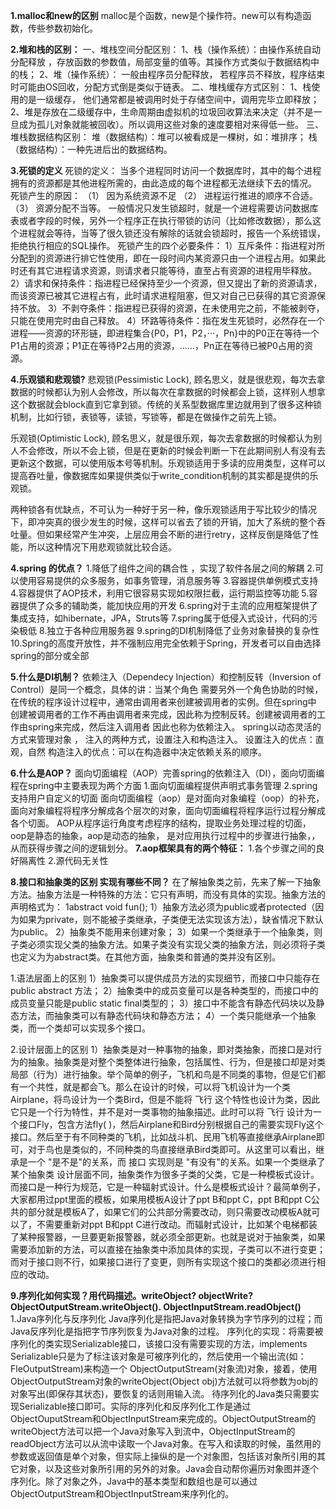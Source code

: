 **1.malloc和new的区别** 
malloc是个函数，new是个操作符。new可以有构造函数，传些参数初始化。

**2.堆和栈的区别：**
    一、堆栈空间分配区别：
      1、栈（操作系统）：由操作系统自动分配释放 ，存放函数的参数值，局部变量的值等。其操作方式类似于数据结构中的栈；
      2、堆（操作系统）： 一般由程序员分配释放， 若程序员不释放，程序结束时可能由OS回收，分配方式倒是类似于链表。
      二、堆栈缓存方式区别：
      1、栈使用的是一级缓存， 他们通常都是被调用时处于存储空间中，调用完毕立即释放；
      2、堆是存放在二级缓存中，生命周期由虚拟机的垃圾回收算法来决定（并不是一旦成为孤儿对象就能被回收）。所以调用这些对象的速度要相对来得低一些。
      三、堆栈数据结构区别：
      堆（数据结构）：堆可以被看成是一棵树，如：堆排序；
      栈（数据结构）：一种先进后出的数据结构。

**3.死锁的定义**
死锁的定义： 当多个进程同时访问一个数据库时，其中的每个进程拥有的资源都是其他进程所需的，由此造成的每个进程都无法继续下去的情况。
死锁产生的原因：
（1） 因为系统资源不足
（2） 进程运行推进的顺序不合适。
（3） 资源分配不当等。
一般情况只发生锁超时，就是一个进程需要访问数据库表或者字段的时候，另外一个程序正在执行带锁的访问（比如修改数据），那么这个进程就会等待，当等了很久锁还没有解除的话就会锁超时，报告一个系统错误，拒绝执行相应的SQL操作。
死锁产生的四个必要条件：
1）互斥条件：指进程对所分配到的资源进行排它性使用，即在一段时间内某资源只由一个进程占用。如果此时还有其它进程请求资源，则请求者只能等待，直至占有资源的进程用毕释放。 
2）请求和保持条件：指进程已经保持至少一个资源，但又提出了新的资源请求，而该资源已被其它进程占有，此时请求进程阻塞，但又对自己已获得的其它资源保持不放。 
3）不剥夺条件：指进程已获得的资源，在未使用完之前，不能被剥夺，只能在使用完时由自己释放。 
4）环路等待条件：指在发生死锁时，必然存在一个进程——资源的环形链，即进程集合{P0，P1，P2，···，Pn}中的P0正在等待一个P1占用的资源；P1正在等待P2占用的资源，……，Pn正在等待已被P0占用的资源。

**4.乐观锁和悲观锁?**
悲观锁(Pessimistic Lock), 顾名思义，就是很悲观，每次去拿数据的时候都认为别人会修改，所以每次在拿数据的时候都会上锁，这样别人想拿这个数据就会block直到它拿到锁。传统的关系型数据库里边就用到了很多这种锁机制，比如行锁，表锁等，读锁，写锁等，都是在做操作之前先上锁。

乐观锁(Optimistic Lock), 顾名思义，就是很乐观，每次去拿数据的时候都认为别人不会修改，所以不会上锁，但是在更新的时候会判断一下在此期间别人有没有去更新这个数据，可以使用版本号等机制。乐观锁适用于多读的应用类型，这样可以提高吞吐量，像数据库如果提供类似于write_condition机制的其实都是提供的乐观锁。

两种锁各有优缺点，不可认为一种好于另一种，像乐观锁适用于写比较少的情况下，即冲突真的很少发生的时候，这样可以省去了锁的开销，加大了系统的整个吞吐量。但如果经常产生冲突，上层应用会不断的进行retry，这样反倒是降低了性能，所以这种情况下用悲观锁就比较合适。

**4.spring 的优点？**
1.降低了组件之间的耦合性 ，实现了软件各层之间的解耦 
2.可以使用容易提供的众多服务，如事务管理，消息服务等 
3.容器提供单例模式支持 
4.容器提供了AOP技术，利用它很容易实现如权限拦截，运行期监控等功能 
5.容器提供了众多的辅助类，能加快应用的开发 
6.spring对于主流的应用框架提供了集成支持，如hibernate，JPA，Struts等 
7.spring属于低侵入式设计，代码的污染极低 
8.独立于各种应用服务器 
9.spring的DI机制降低了业务对象替换的复杂性 
10.Spring的高度开放性，并不强制应用完全依赖于Spring，开发者可以自由选择spring的部分或全部 

**5.什么是DI机制？** 
依赖注入（Dependecy Injection）和控制反转（Inversion of Control）是同一个概念，具体的讲：当某个角色 
需要另外一个角色协助的时候，在传统的程序设计过程中，通常由调用者来创建被调用者的实例。但在spring中 
创建被调用者的工作不再由调用者来完成，因此称为控制反转。创建被调用者的工作由spring来完成，然后注入调用者 
因此也称为依赖注入。 
spring以动态灵活的方式来管理对象 ， 注入的两种方式，设置注入和构造注入。 
设置注入的优点：直观，自然 
构造注入的优点：可以在构造器中决定依赖关系的顺序。 

**6.什么是AOP？** 
面向切面编程（AOP）完善spring的依赖注入（DI），面向切面编程在spring中主要表现为两个方面 
1.面向切面编程提供声明式事务管理 
2.spring支持用户自定义的切面 
面向切面编程（aop）是对面向对象编程（oop）的补充， 
面向对象编程将程序分解成各个层次的对象，面向切面编程将程序运行过程分解成各个切面。 
AOP从程序运行角度考虑程序的结构，提取业务处理过程的切面，oop是静态的抽象，aop是动态的抽象， 
是对应用执行过程中的步骤进行抽象，，从而获得步骤之间的逻辑划分。 
**7.aop框架具有的两个特征：** 
1.各个步骤之间的良好隔离性 
2.源代码无关性

 **8.接口和抽象类的区别 实现有哪些不同？**
在了解抽象类之前，先来了解一下抽象方法。抽象方法是一种特殊的方法：它只有声明，而没有具体的实现。抽象方法的声明格式为：
1abstract void fun();
1）抽象方法必须为public或者protected（因为如果为private，则不能被子类继承，子类便无法实现该方法），缺省情况下默认为public。
2）抽象类不能用来创建对象；
3）如果一个类继承于一个抽象类，则子类必须实现父类的抽象方法。如果子类没有实现父类的抽象方法，则必须将子类也定义为为abstract类。在其他方面，抽象类和普通的类并没有区别。

1.语法层面上的区别
1）抽象类可以提供成员方法的实现细节，而接口中只能存在public abstract 方法；
2）抽象类中的成员变量可以是各种类型的，而接口中的成员变量只能是public static final类型的；
3）接口中不能含有静态代码块以及静态方法，而抽象类可以有静态代码块和静态方法；
4）一个类只能继承一个抽象类，而一个类却可以实现多个接口。

2.设计层面上的区别
1）抽象类是对一种事物的抽象，即对类抽象，而接口是对行为的抽象。抽象类是对整个类整体进行抽象，包括属性、行为，但是接口却是对类局部（行为）进行抽象。举个简单的例子，飞机和鸟是不同类的事物，但是它们都有一个共性，就是都会飞。那么在设计的时候，可以将飞机设计为一个类Airplane，将鸟设计为一个类Bird，但是不能将 飞行 这个特性也设计为类，因此它只是一个行为特性，并不是对一类事物的抽象描述。此时可以将 飞行 设计为一个接口Fly，包含方法fly( )，然后Airplane和Bird分别根据自己的需要实现Fly这个接口。然后至于有不同种类的飞机，比如战斗机、民用飞机等直接继承Airplane即可，对于鸟也是类似的，不同种类的鸟直接继承Bird类即可。从这里可以看出，继承是一个 "是不是"的关系，而 接口 实现则是 "有没有"的关系。如果一个类继承了某个抽象类
设计层面不同，抽象类作为很多子类的父类，它是一种模板式设计。而接口是一种行为规范，它是一种辐射式设计。什么是模板式设计？最简单例子，大家都用过ppt里面的模板，如果用模板A设计了ppt B和ppt C，ppt B和ppt C公共的部分就是模板A了，如果它们的公共部分需要改动，则只需要改动模板A就可以了，不需要重新对ppt B和ppt C进行改动。而辐射式设计，比如某个电梯都装了某种报警器，一旦要更新报警器，就必须全部更新。也就是说对于抽象类，如果需要添加新的方法，可以直接在抽象类中添加具体的实现，子类可以不进行变更；而对于接口则不行，如果接口进行了变更，则所有实现这个接口的类都必须进行相应的改动。

**9.序列化如何实现？用代码描述。writeObject? objectWrite?ObjectOutputStream.writeObject(). ObjectInputStream.readObject()**
1.Java序列化与反序列化
Java序列化是指把Java对象转换为字节序列的过程；而Java反序列化是指把字节序列恢复为Java对象的过程。
序列化的实现：将需要被序列化的类实现Serializable接口，该接口没有需要实现的方法，implements Serializable只是为了标注该对象是可被序列化的，然后使用一个输出流(如：FleOutputStream)来构造一个 ObjectOutputStream(对象流)对象，接着，使用ObjectOutputStream对象的writeObject(Object obj)方法就可以将参数为obj的对象写出(即保存其状态)，要恢复的话则用输入流。
待序列化的Java类只需要实现Serializable接口即可。实际的序列化和反序列化工作是通过ObjectOuputStream和ObjectInputStream来完成的。ObjectOutputStream的writeObject方法可以把一个Java对象写入到流中，ObjectInputStream的readObject方法可以从流中读取一个Java对象。在写入和读取的时候，虽然用的参数或返回值是单个对象，但实际上操纵的是一个对象图，包括该对象所引用的其它对象，以及这些对象所引用的另外的对象。Java会自动帮你遍历对象图并逐个序列化。除了对象之外，Java中的基本类型和数组也是可以通过 ObjectOutputStream和ObjectInputStream来序列化的。


